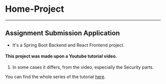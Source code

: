 # Home-Project

---

## Assignment Submission Application

- It's a Spring Boot Backend and React Frontend project.

#### This project was made upon a Youtube tutorial video.

1. In some cases it differs, from the video, especially the Security parts.

You can find the whole series of the tutorial [here](https://www.youtube.com/watch?v=xuOuzLWQy3A&list=PL2OrQJM8zmZ2-O_rM2Ju9zYMbY8Ta-8I4&index=1).
